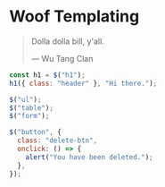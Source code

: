 # Woof Templating

> Dolla dolla bill, y'all.
>
> &mdash; Wu Tang Clan

```js
const h1 = $("h1");
h1({ class: "header" }, "Hi there.");
```

```js
$("ul");
$("table");
$("form");
```

```js
$("button", {
  class: "delete-btn",
  onclick: () => {
    alert("You have been deleted.");
  },
});
```

```js

```

